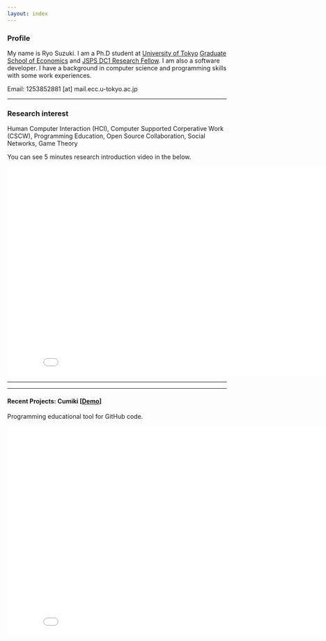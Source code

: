 ```yaml
---
layout: index
---
```


### Profile

My name is Ryo Suzuki.
I am a Ph.D student at [University of Tokyo](http://www.u-tokyo.ac.jp/en/) [Graduate School of Economics](http://www.e.u-tokyo.ac.jp/index-e.html) and [JSPS DC1 Research Fellow](http://www.jsps.go.jp/english/index.html).
I am also a software developer.
I have a background in computer science and programming skills with some work experiences.

Email: 1253852881 [at] mail.ecc.u-tokyo.ac.jp


---


### Research interest 

Human Computer Interaction (HCI), Computer Supported Corperative Work (CSCW), Programming Education, Open Source Collaboration, Social Networks, Game Theory

You can see 5 minutes research introduction video in the below.

<div class="video-container">
<iframe width="853" height="480" src="//www.youtube.com/embed/Tb3HL701QSQ" frameborder="0" allowfullscreen></iframe>
</div>



---


---

#### Recent Projects: Cumiki [[Demo](http://cumiki.com/demo)]

Programming educational tool for GitHub code.

<div class="video-container">
<iframe src="//player.vimeo.com/video/80601209" width="853" height="480" frameborder="0" webkitallowfullscreen mozallowfullscreen allowfullscreen></iframe>
</div>
